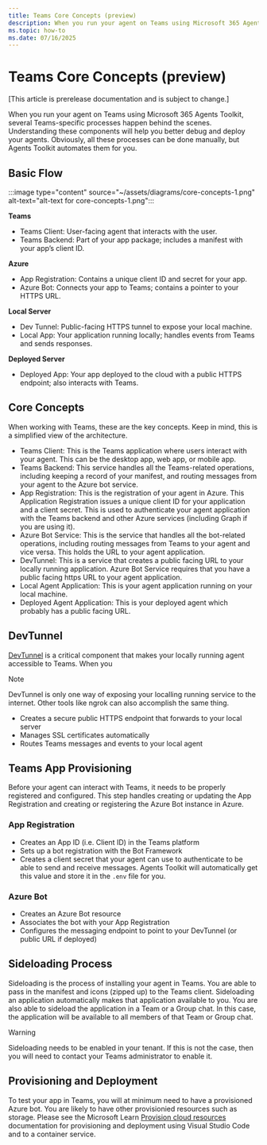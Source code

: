```yaml
---
title: Teams Core Concepts (preview)
description: When you run your agent on Teams using Microsoft 365 Agents Toolkit, several Teams-specific processes happen behind the scenes. Understanding these core concepts is essential for building effective Teams AI applications.
ms.topic: how-to
ms.date: 07/16/2025
---
```


# Teams Core Concepts (preview)

[This article is prerelease documentation and is subject to change.]

When you run your agent on Teams using Microsoft 365 Agents Toolkit, several Teams-specific processes happen behind the scenes. Understanding these components will help you better debug and deploy your agents. Obviously, all these processes can be done manually, but Agents Toolkit automates them for you.

## Basic Flow

:::image type="content" source="~/assets/diagrams/core-concepts-1.png" alt-text="alt-text for core-concepts-1.png":::

**Teams**

- Teams Client: User-facing agent that interacts with the user.
- Teams Backend: Part of your app package; includes a manifest with your app’s client ID.

**Azure**

- App Registration: Contains a unique client ID and secret for your app.
- Azure Bot: Connects your app to Teams; contains a pointer to your HTTPS URL.

**Local Server**

- Dev Tunnel: Public-facing HTTPS tunnel to expose your local machine.
- Local App: Your application running locally; handles events from Teams and sends responses.

**Deployed Server**

- Deployed App: Your app deployed to the cloud with a public HTTPS endpoint; also interacts with Teams.

## Core Concepts

When working with Teams, these are the key concepts. Keep in mind, this is a simplified view of the architecture.

- Teams Client: This is the Teams application where users interact with your agent. This can be the desktop app, web app, or mobile app.
- Teams Backend: This service handles all the Teams-related operations, including keeping a record of your manifest, and routing messages from your agent to the Azure bot service.
- App Registration: This is the registration of your agent in Azure. This Application Registration issues a unique client ID for your application and a client secret. This is used to authenticate your agent application with the Teams backend and other Azure services (including Graph if you are using it).
- Azure Bot Service: This is the service that handles all the bot-related operations, including routing messages from Teams to your agent and vice versa. This holds the URL to your agent application.
- DevTunnel: This is a service that creates a public facing URL to your locally running application. Azure Bot Service requires that you have a public facing https URL to your agent application.
- Local Agent Application: This is your agent application running on your local machine.
- Deployed Agent Application: This is your deployed agent which probably has a public facing URL.

## DevTunnel

[DevTunnel](/azure/developer/dev-tunnels/overview) is a critical component that makes your locally running agent accessible to Teams. When you

> [!NOTE]
> DevTunnel is only one way of exposing your localling running service to the internet. Other tools like ngrok can also accomplish the same thing.

- Creates a secure public HTTPS endpoint that forwards to your local server
- Manages SSL certificates automatically
- Routes Teams messages and events to your local agent

## Teams App Provisioning

Before your agent can interact with Teams, it needs to be properly registered and configured. This step handles creating or updating the App Registration and creating or registering the Azure Bot instance in Azure.

### App Registration

- Creates an App ID (i.e. Client ID) in the Teams platform
- Sets up a bot registration with the Bot Framework
- Creates a client secret that your agent can use to authenticate to be able to send and receive messages. Agents Toolkit will automatically get this value and store it in the `.env` file for you.

### Azure Bot

- Creates an Azure Bot resource
- Associates the bot with your App Registration
- Configures the messaging endpoint to point to your DevTunnel (or public URL if deployed)

## Sideloading Process

Sideloading is the process of installing your agent in Teams. You are able to pass in the manifest and icons (zipped up) to the Teams client. Sideloading an application automatically makes that application available to you. You are also able to sideload the application in a Team or a Group chat. In this case, the application will be available to all members of that Team or Group chat.

> [!WARNING]
> Sideloading needs to be enabled in your tenant. If this is not the case, then you will need to contact your Teams administrator to enable it.

## Provisioning and Deployment

To test your app in Teams, you will at minimum need to have a provisioned Azure bot. You are likely to have other provisionied resources such as storage. Please see the Microsoft Learn [Provision cloud resources](/microsoftteams/platform/toolkit/provision) documentation for provisioning and deployment using Visual Studio Code and to a container service.